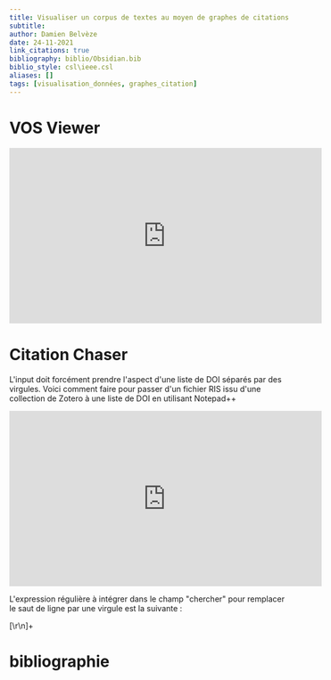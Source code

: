 ```yaml
---
title: Visualiser un corpus de textes au moyen de graphes de citations
subtitle:
author: Damien Belvèze
date: 24-11-2021
link_citations: true
bibliography: biblio/Obsidian.bib
biblio_style: csl\ieee.csl
aliases: []
tags: [visualisation_données, graphes_citation]
---
```


# VOS Viewer

<iframe width="560" height="315" src="https://www.youtube.com/embed/Io6qg7fnLWI" title="YouTube video player" frameborder="0" allow="accelerometer; autoplay; clipboard-write; encrypted-media; gyroscope; picture-in-picture" allowfullscreen></iframe>


# Citation Chaser

L'input doit forcément prendre l'aspect d'une liste de DOI séparés par des virgules. Voici comment faire pour passer d'un fichier RIS issu d'une collection de Zotero à une liste de DOI en utilisant Notepad++

<iframe width="560" height="315" src="https://www.youtube.com/embed/T02or36LyWo" title="YouTube video player" frameborder="0" allow="accelerometer; autoplay; clipboard-write; encrypted-media; gyroscope; picture-in-picture" allowfullscreen></iframe>

L'expression régulière à intégrer dans le champ "chercher" pour remplacer le saut de ligne par une virgule est la suivante : 

\[\\r\\n\]+





# bibliographie

